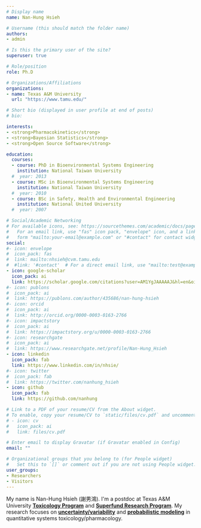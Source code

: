 ```yaml
---
# Display name
name: Nan-Hung Hsieh

# Username (this should match the folder name)
authors:
- admin

# Is this the primary user of the site?
superuser: true

# Role/position
role: Ph.D

# Organizations/Affiliations
organizations:
- name: Texas A&M University
  url: "https://www.tamu.edu/"

# Short bio (displayed in user profile at end of posts)
# bio: 

interests:
- <strong>Pharmacokinetics</strong>
- <strong>Bayesian Statistics</strong>
- <strong>Open Source Software</strong>

education:
  courses:
  - course: PhD in Bioenvironmental Systems Engineering
    institution: National Taiwan University
  #  year: 2013
  - course: MSc in Bioenvironmental Systems Engineering
    institution: National Taiwan University
  #  year: 2010
  - course: BSc in Safety, Health and Environmental Engineering
    institution: National United University
  #  year: 2007

# Social/Academic Networking
# For available icons, see: https://sourcethemes.com/academic/docs/page-builder/#icons
#   For an email link, use "fas" icon pack, "envelope" icon, and a link in the
#   form "mailto:your-email@example.com" or "#contact" for contact widget.
social:
#- icon: envelope
#  icon_pack: fas
#  link: mailto:nhsieh@cvm.tamu.edu
#  #link: '#contact'  # For a direct email link, use "mailto:test@example.org".
- icon: google-scholar
  icon_pack: ai
  link: https://scholar.google.com/citations?user=AM1YgJAAAAAJ&hl=en&oi=sra
#- icon: publons
#  icon_pack: ai
#  link: https://publons.com/author/435686/nan-hung-hsieh
#- icon: orcid
#  icon_pack: ai
#  link: http://orcid.org/0000-0003-0163-2766
#- icon: impactstory
#  icon_pack: ai
#  link: https://impactstory.org/u/0000-0003-0163-2766
#- icon: researchgate
#  icon_pack: ai
#  link: https://www.researchgate.net/profile/Nan-Hung_Hsieh  
- icon: linkedin
  icon_pack: fab
  link: https://www.linkedin.com/in/nhsie/  
#- icon: twitter
#  icon_pack: fab
#  link: https://twitter.com/nanhung_hsieh
- icon: github
  icon_pack: fab
  link: https://github.com/nanhung

# Link to a PDF of your resume/CV from the About widget.
# To enable, copy your resume/CV to `static/files/cv.pdf` and uncomment the lines below.
# - icon: cv
#   icon_pack: ai
#   link: files/cv.pdf

# Enter email to display Gravatar (if Gravatar enabled in Config)
email: ""

# Organizational groups that you belong to (for People widget)
#   Set this to `[]` or comment out if you are not using People widget.
user_groups:
- Researchers
- Visitors
---
```


My name is Nan-Hung Hsieh (謝男鴻). I'm a postdoc at Texas A&M University [**Toxicology Program**](https://toxicology.tamu.edu/) and [**Superfund Research Program**](https://superfund.tamu.edu/). My research focuses on [**uncertainty/variability**](https://www.epa.gov/expobox/uncertainty-and-variability) and [**probabilistic modeling**](https://www.epa.gov/risk/about-risk-assessment#whatisrisk) in quantitative systems toxicology/pharmacology.
